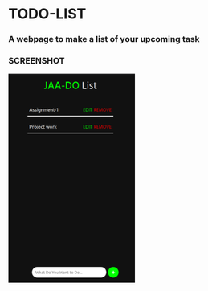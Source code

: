 # TODO-LIST
### A webpage to make a list of your upcoming task
### SCREENSHOT
<img src=screenshot.png alt="screenshot" width="50%" height="50%">
